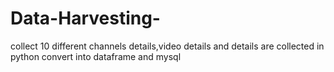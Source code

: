 # Data-Harvesting-
collect 10 different channels details,video details and details are collected in python convert into dataframe and mysql

